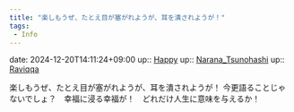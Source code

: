 ```yaml
---
title: "楽しもうぜ、たとえ目が塞がれようが、耳を潰されようが！"
tags:
 - Info
---
```


date: 2024-12-20T14:11:24+09:00
up:: [Happy](Bar/Novel/Topics/Happy.md)
up:: [Narana_Tsunohashi](../Bar/Novel/Nacaria/Narana_Tsunohashi.md)
up:: [Raviqqa](../Bar/Novel/Nacaria/Raviqqa.md)

楽しもうぜ、たとえ目が塞がれようが、耳を潰されようが！
今更語ることじゃないでしょ？　幸福に浸る幸福が！　どれだけ人生に意味を与えるか！